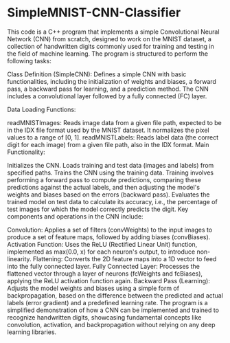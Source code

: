 # SimpleMNIST-CNN-Classifier

This code is a C++ program that implements a simple Convolutional Neural Network (CNN) from scratch, designed to work on the MNIST dataset, a collection of handwritten digits commonly used for training and testing in the field of machine learning. The program is structured to perform the following tasks:

Class Definition (SimpleCNN): Defines a simple CNN with basic functionalities, including the initialization of weights and biases, a forward pass, a backward pass for learning, and a prediction method. The CNN includes a convolutional layer followed by a fully connected (FC) layer.

Data Loading Functions:

readMNISTImages: Reads image data from a given file path, expected to be in the IDX file format used by the MNIST dataset. It normalizes the pixel values to a range of [0, 1].
readMNISTLabels: Reads label data (the correct digit for each image) from a given file path, also in the IDX format.
Main Functionality:

Initializes the CNN.
Loads training and test data (images and labels) from specified paths.
Trains the CNN using the training data. Training involves performing a forward pass to compute predictions, comparing these predictions against the actual labels, and then adjusting the model's weights and biases based on the errors (backward pass).
Evaluates the trained model on test data to calculate its accuracy, i.e., the percentage of test images for which the model correctly predicts the digit.
Key components and operations in the CNN include:

Convolution: Applies a set of filters (convWeights) to the input images to produce a set of feature maps, followed by adding biases (convBiases).
Activation Function: Uses the ReLU (Rectified Linear Unit) function, implemented as max(0.0, x) for each neuron's output, to introduce non-linearity.
Flattening: Converts the 2D feature maps into a 1D vector to feed into the fully connected layer.
Fully Connected Layer: Processes the flattened vector through a layer of neurons (fcWeights and fcBiases), applying the ReLU activation function again.
Backward Pass (Learning): Adjusts the model weights and biases using a simple form of backpropagation, based on the difference between the predicted and actual labels (error gradient) and a predefined learning rate.
The program is a simplified demonstration of how a CNN can be implemented and trained to recognize handwritten digits, showcasing fundamental concepts like convolution, activation, and backpropagation without relying on any deep learning libraries.
